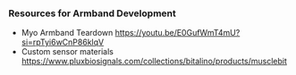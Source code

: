 ### Resources for Armband Development

- Myo Armband Teardown https://youtu.be/E0GufWmT4mU?si=rpTyi6wCnP86klqV
- Custom sensor materials https://www.pluxbiosignals.com/collections/bitalino/products/musclebit
